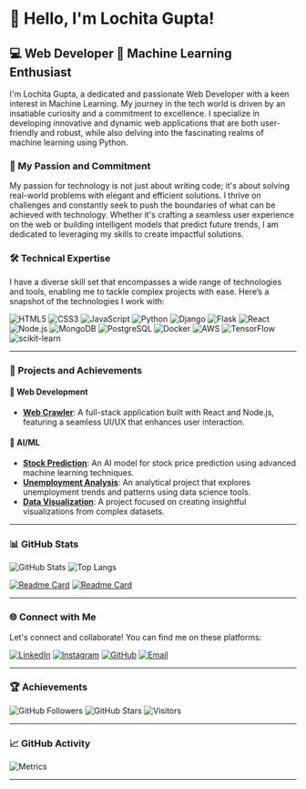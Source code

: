 # 👋 Hello, I'm Lochita Gupta!

## 💻 Web Developer  🤖 Machine Learning Enthusiast

I'm Lochita Gupta, a dedicated and passionate Web Developer with a keen interest in Machine Learning. My journey in the tech world is driven by an insatiable curiosity and a commitment to excellence. I specialize in developing innovative and dynamic web applications that are both user-friendly and robust, while also delving into the fascinating realms of machine learning using Python.

### 🚀 My Passion and Commitment

My passion for technology is not just about writing code; it's about solving real-world problems with elegant and efficient solutions. I thrive on challenges and constantly seek to push the boundaries of what can be achieved with technology. Whether it's crafting a seamless user experience on the web or building intelligent models that predict future trends, I am dedicated to leveraging my skills to create impactful solutions.

### 🛠 Technical Expertise

I have a diverse skill set that encompasses a wide range of technologies and tools, enabling me to tackle complex projects with ease. Here’s a snapshot of the technologies I work with:

![HTML5](https://img.shields.io/badge/HTML5-E34F26?style=for-the-badge&logo=html5&logoColor=white)
![CSS3](https://img.shields.io/badge/CSS3-1572B6?style=for-the-badge&logo=css3&logoColor=white)
![JavaScript](https://img.shields.io/badge/JavaScript-F7DF1E?style=for-the-badge&logo=javascript&logoColor=black)
![Python](https://img.shields.io/badge/Python-3776AB?style=for-the-badge&logo=python&logoColor=white)
![Django](https://img.shields.io/badge/Django-092E20?style=for-the-badge&logo=django&logoColor=white)
![Flask](https://img.shields.io/badge/Flask-000000?style=for-the-badge&logo=flask&logoColor=white)
![React](https://img.shields.io/badge/React-61DAFB?style=for-the-badge&logo=react&logoColor=black)
![Node.js](https://img.shields.io/badge/Node.js-339933?style=for-the-badge&logo=node-dot-js&logoColor=white)
![MongoDB](https://img.shields.io/badge/MongoDB-47A248?style=for-the-badge&logo=mongodb&logoColor=white)
![PostgreSQL](https://img.shields.io/badge/PostgreSQL-336791?style=for-the-badge&logo=postgresql&logoColor=white)
![Docker](https://img.shields.io/badge/Docker-2496ED?style=for-the-badge&logo=docker&logoColor=white)
![AWS](https://img.shields.io/badge/AWS-232F3E?style=for-the-badge&logo=amazon-aws&logoColor=white)
![TensorFlow](https://img.shields.io/badge/TensorFlow-FF6F00?style=for-the-badge&logo=tensorflow&logoColor=white)
![scikit-learn](https://img.shields.io/badge/scikit--learn-F7931E?style=for-the-badge&logo=scikit-learn&logoColor=white)

---

### 🌟 Projects and Achievements

#### 📱 Web Development
- **[Web Crawler](https://github.com/guptalochita18/webcrawler)**: A full-stack application built with React and Node.js, featuring a seamless UI/UX that enhances user interaction.


#### 🤖 AI/ML
- **[Stock Prediction](https://github.com/guptalochita18/Stockprediction2)**: An AI model for stock price prediction using advanced machine learning techniques.
- **[Unemployment Analysis](https://github.com/guptalochita18/OIBSIP_UNEMPLOYMENT-ANALYSIS)**: An analytical project that explores unemployment trends and patterns using data science tools.
- **[Data Visualization](https://github.com/guptalochita18/Data-Visualization)**: A project focused on creating insightful visualizations from complex datasets.

---

### 📊 GitHub Stats

![GitHub Stats](https://github-readme-stats.vercel.app/api?username=guptalochita18&show_icons=true&theme=dark)
![Top Langs](https://github-readme-stats.vercel.app/api/top-langs/?username=guptalochita18&layout=compact&theme=dark)

[![Readme Card](https://github-readme-stats.vercel.app/api/pin/?username=guptalochita18&repo=webcrawler&theme=dark)](https://github.com/guptalochita18/webcrawler)
[![Readme Card](https://github-readme-stats.vercel.app/api/pin/?username=guptalochita18&repo=Code_alpha_file_converter&theme=dark)](https://github.com/guptalochita18/Code_alpha_file_converter)

---

### 🌐 Connect with Me

Let's connect and collaborate! You can find me on these platforms:

[![LinkedIn](https://img.shields.io/badge/LinkedIn-0077B5?style=for-the-badge&logo=linkedin&logoColor=white)](http://www.linkedin.com/in/lochita-gupta-98a15a225)
[![Instagram](https://img.shields.io/badge/Instagram-E4405F?style=for-the-badge&logo=instagram&logoColor=white)](https://www.instagram.com/xx_lochita_xx?igsh=cTQ3OHhqaHZiZXFo)
[![GitHub](https://img.shields.io/badge/GitHub-181717?style=for-the-badge&logo=github&logoColor=white)](https://github.com/guptalochita18)
[![Email](https://img.shields.io/badge/Email-D14836?style=for-the-badge&logo=gmail&logoColor=white)](guptalochita@gmail.com)

---

### 🏆 Achievements

![GitHub Followers](https://img.shields.io/github/followers/guptalochita18?style=social)
![GitHub Stars](https://img.shields.io/github/stars/guptalochita18?style=social)
![Visitors](https://visitor-badge.glitch.me/badge?page_id=guptalochita18.guptalochita18)

---

### 📈 GitHub Activity

![Metrics](https://metrics.lecoq.io/guptalochita18?template=classic&isocalendar=1&languages=1&stars=1&habits=1&followup=1&people=1&code=1&activity=1&achievements=1&notable=1&repositories=1&lines=1&repositories=100&repositories.batch=100&repositories.forks=false&repositories.affiliations=owner&achievements.threshold=C&achievements.secrets=true&achievements.display=detailed&achievements.limit=0&languages.colors=github&languages.threshold=0%25&isocalendar.duration=full-year&config.timezone=Europe%2FLondon)

---
